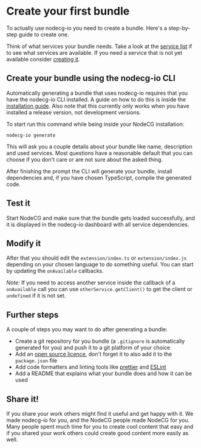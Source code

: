# Create your first bundle

To actually use nodecg-io you need to create a bundle. Here's a step-by-step guide to create one.

Think of what services your bundle needs. Take a look at the [service list](../services.md) if to see what services are available. If you need a service that is not yet available consider [creating it](../contribute/create_service.md).

## Create your bundle using the nodecg-io CLI

Automatically generating a bundle that uses nodecg-io requires that you have the nodecg-io CLI installed. A guide on how to do this is inside the [installation guide](./install.md). Also note that this currently only works when you have installed a release version, not development versions.

To start run this command while being inside your NodeCG installation:

```shell
nodecg-io generate
```

This will ask you a couple details about your bundle like name, description and used services.
Most questions have a reasonable default that you can choose if you don't care or are not sure about the asked thing.

After finishing the prompt the CLI will generate your bundle, install dependencies and, if you have chosen TypeScript, compile the generated code.

## Test it

Start NodeCG and make sure that the bundle gets loaded successfully, and it is displayed in the nodecg-io dashboard with all service dependencies.

## Modify it

After that you should edit the `extension/index.ts` or `extension/index.js` depending on your chosen language to do something useful.
You can start by updating the `onAvailable` callbacks.

_Note:_ If you need to access another service inside the callback of a `onAvailable` call you can use `otherService.getClient()` to get the client or `undefined` if it is not set.

## Further steps

A couple of steps you may want to do after generating a bundle:

-   Create a git repository for you bundle (a `.gitignore` is automatically generated for you) and push it to a git platform of your choice
-   Add an [open source licence](https://choosealicense.com), don't forget it to also add it to the `package.json` file
-   Add code formatters and linting tools like [prettier](https://prettier.io/) and [ESLint](https://eslint.org/)
-   Add a README that explains what your bundle does and how it can be used

## Share it!

If you share your work others might find it useful and get happy with it. We made nodecg-io for you, and the NodeCG people made NodeCG for you. Many people spent much time for you to create cool content that easy and if you shared your work others could create good content more easily as well.
